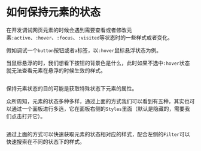 # 如何保持元素的状态

在开发调试网页元素的时候会遇到需要查看或者修改元素`:active`、`:hover`、`:focus`、`:visited`等状态时的一些样式或者变化。

假如调试一个`button`按钮或者`a`标签，以`:hover`鼠标悬浮状态为例。

当鼠标悬浮的时，我们想看下按钮的背景色是什么，此时如果不选中`:hover`状态就无法查看元素在悬浮的时候生效的样式。

<img :src="$withBase('/images/tools/google-developer-tools/keep-the-state-of-the-element-hover.png')" alt="">

保持元素状态的目的可能是获取特殊状态下元素的属性。

众所周知，元素的状态多种多样，通过上面的方式我们可以看到有五种，其实也可以通过一个面板进行多选，它在面板右侧的`Styles`里面（默认是隐藏的，需要我们点击打开它）。

<img :src="$withBase('/images/tools/google-developer-tools/keep-the-state-of-the-element-switch-many-states.png')" alt="">

通过上面的方式可以快速获取元素的状态相对应的样式，配合左侧的`Filter`可以快速搜索在不同的状态下的样式。
